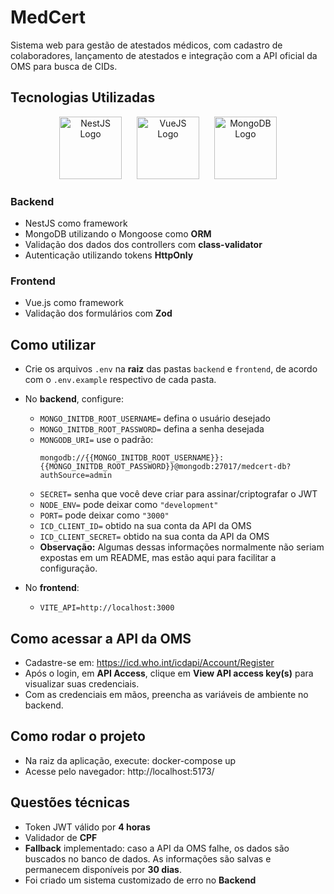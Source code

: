 # MedCert

Sistema web para gestão de atestados médicos, com cadastro de colaboradores, lançamento de atestados e integração com a API oficial da OMS para busca de CIDs.

## Tecnologias Utilizadas
<p align="center">
  <img src="https://nestjs.com/img/logo_text.svg" height="100" alt="NestJS Logo" style="margin-right: 20px;" />
  <img src="https://vuejs.org/images/logo.png" height="100" alt="VueJS Logo" style="margin-right: 20px;" />
  <img src="https://upload.wikimedia.org/wikipedia/commons/9/93/MongoDB_Logo.svg" height="100" alt="MongoDB Logo" />
</p>

### Backend
- NestJS como framework
- MongoDB utilizando o Mongoose como **ORM**
- Validação dos dados dos controllers com **class-validator**
- Autenticação utilizando tokens **HttpOnly**

### Frontend
- Vue.js como framework
- Validação dos formulários com **Zod**

## Como utilizar

- Crie os arquivos `.env` na **raiz** das pastas `backend` e `frontend`, de acordo com o `.env.example` respectivo de cada pasta.

- No **backend**, configure:
  - `MONGO_INITDB_ROOT_USERNAME=` defina o usuário desejado
  - `MONGO_INITDB_ROOT_PASSWORD=` defina a senha desejada
  - `MONGODB_URI=` use o padrão:
    ```
    mongodb://{{MONGO_INITDB_ROOT_USERNAME}}:{{MONGO_INITDB_ROOT_PASSWORD}}@mongodb:27017/medcert-db?authSource=admin
    ```
  - `SECRET=` senha que você deve criar para assinar/criptografar o JWT
  - `NODE_ENV=` pode deixar como `"development"`
  - `PORT=` pode deixar como `"3000"`
  - `ICD_CLIENT_ID=` obtido na sua conta da API da OMS
  - `ICD_CLIENT_SECRET=` obtido na sua conta da API da OMS  
  - **Observação:** Algumas dessas informações normalmente não seriam expostas em um README, mas estão aqui para facilitar a configuração.

- No **frontend**:
  - `VITE_API=http://localhost:3000`

## Como acessar a API da OMS

- Cadastre-se em: https://icd.who.int/icdapi/Account/Register  
- Após o login, em **API Access**, clique em **View API access key(s)** para visualizar suas credenciais.  
- Com as credenciais em mãos, preencha as variáveis de ambiente no backend.

## Como rodar o projeto

- Na raiz da aplicação, execute: docker-compose up
- Acesse pelo navegador: http://localhost:5173/

## Questões técnicas

- Token JWT válido por **4 horas**
- Validador de **CPF**
- **Fallback** implementado: caso a API da OMS falhe, os dados são buscados no banco de dados. As informações são salvas e permanecem disponíveis por **30 dias**.
- Foi criado um sistema customizado de erro no **Backend**

